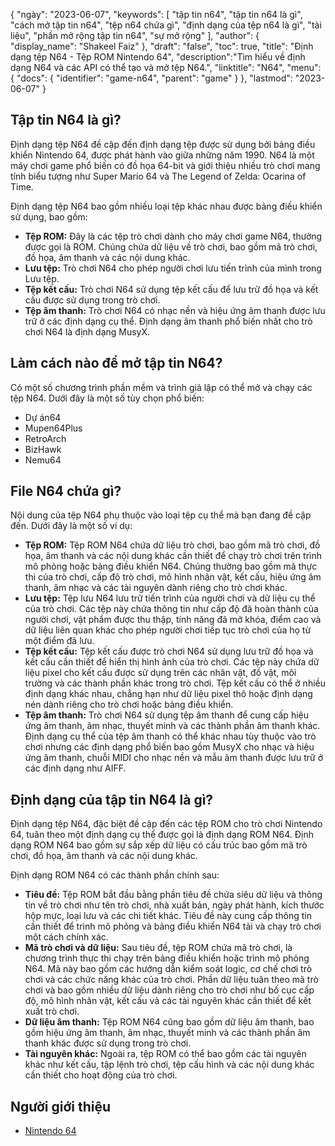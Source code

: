{
"ngày": "2023-06-07",
  "keywords": [
"tập tin n64",
"tập tin n64 là gì",
"cách mở tập tin n64",
"tệp n64 chứa gì",
"định dạng của tệp n64 là gì",
"tài liệu",
"phần mở rộng tập tin n64",
"sự mở rộng"
],
  "author": {
"display_name": "Shakeel Faiz"
},
"draft": "false",
"toc": true,
"title": "Định dạng tệp N64 - Tệp ROM Nintendo 64",
  "description":"Tìm hiểu về định dạng N64 và các API có thể tạo và mở tệp N64.",
  "linktitle": "N64",
  "menu": {
    "docs": {
      "identifier": "game-n64",
      "parent": "game"
}
},
"lastmod": "2023-06-07"
}

## Tập tin N64 là gì?

Định dạng tệp N64 đề cập đến định dạng tệp được sử dụng bởi bảng điều khiển Nintendo 64, được phát hành vào giữa những năm 1990. N64 là một máy chơi game phổ biến có đồ họa 64-bit và giới thiệu nhiều trò chơi mang tính biểu tượng như Super Mario 64 và The Legend of Zelda: Ocarina of Time.

Định dạng tệp N64 bao gồm nhiều loại tệp khác nhau được bảng điều khiển sử dụng, bao gồm:

- **Tệp ROM:** Đây là các tệp trò chơi dành cho máy chơi game N64, thường được gọi là ROM. Chúng chứa dữ liệu về trò chơi, bao gồm mã trò chơi, đồ họa, âm thanh và các nội dung khác.
- **Lưu tệp:** Trò chơi N64 cho phép người chơi lưu tiến trình của mình trong Lưu tệp.
- **Tệp kết cấu:** Trò chơi N64 sử dụng tệp kết cấu để lưu trữ đồ họa và kết cấu được sử dụng trong trò chơi.
- **Tệp âm thanh:** Trò chơi N64 có nhạc nền và hiệu ứng âm thanh được lưu trữ ở các định dạng cụ thể. Định dạng âm thanh phổ biến nhất cho trò chơi N64 là định dạng MusyX.

## Làm cách nào để mở tập tin N64?

Có một số chương trình phần mềm và trình giả lập có thể mở và chạy các tệp N64. Dưới đây là một số tùy chọn phổ biến:

- Dự án64
- Mupen64Plus
- RetroArch
- BizHawk
- Nemu64

## File N64 chứa gì?

Nội dung của tệp N64 phụ thuộc vào loại tệp cụ thể mà bạn đang đề cập đến. Dưới đây là một số ví dụ:

- **Tệp ROM:** Tệp ROM N64 chứa dữ liệu trò chơi, bao gồm mã trò chơi, đồ họa, âm thanh và các nội dung khác cần thiết để chạy trò chơi trên trình mô phỏng hoặc bảng điều khiển N64. Chúng thường bao gồm mã thực thi của trò chơi, cấp độ trò chơi, mô hình nhân vật, kết cấu, hiệu ứng âm thanh, âm nhạc và các tài nguyên dành riêng cho trò chơi khác.
- **Lưu tệp:** Tệp lưu N64 lưu trữ tiến trình của người chơi và dữ liệu cụ thể của trò chơi. Các tệp này chứa thông tin như cấp độ đã hoàn thành của người chơi, vật phẩm được thu thập, tính năng đã mở khóa, điểm cao và dữ liệu liên quan khác cho phép người chơi tiếp tục trò chơi của họ từ một điểm đã lưu.
- **Tệp kết cấu:** Tệp kết cấu được trò chơi N64 sử dụng lưu trữ đồ họa và kết cấu cần thiết để hiển thị hình ảnh của trò chơi. Các tệp này chứa dữ liệu pixel cho kết cấu được sử dụng trên các nhân vật, đồ vật, môi trường và các thành phần khác trong trò chơi. Tệp kết cấu có thể ở nhiều định dạng khác nhau, chẳng hạn như dữ liệu pixel thô hoặc định dạng nén dành riêng cho trò chơi hoặc bảng điều khiển.
- **Tệp âm thanh:** Trò chơi N64 sử dụng tệp âm thanh để cung cấp hiệu ứng âm thanh, âm nhạc, thuyết minh và các thành phần âm thanh khác. Định dạng cụ thể của tệp âm thanh có thể khác nhau tùy thuộc vào trò chơi nhưng các định dạng phổ biến bao gồm MusyX cho nhạc và hiệu ứng âm thanh, chuỗi MIDI cho nhạc nền và mẫu âm thanh được lưu trữ ở các định dạng như AIFF.

## Định dạng của tập tin N64 là gì?

Định dạng tệp N64, đặc biệt đề cập đến các tệp ROM cho trò chơi Nintendo 64, tuân theo một định dạng cụ thể được gọi là định dạng ROM N64. Định dạng ROM N64 bao gồm sự sắp xếp dữ liệu có cấu trúc bao gồm mã trò chơi, đồ họa, âm thanh và các nội dung khác.

Định dạng ROM N64 có các thành phần chính sau:

- **Tiêu đề:** Tệp ROM bắt đầu bằng phần tiêu đề chứa siêu dữ liệu và thông tin về trò chơi như tên trò chơi, nhà xuất bản, ngày phát hành, kích thước hộp mực, loại lưu và các chi tiết khác. Tiêu đề này cung cấp thông tin cần thiết để trình mô phỏng và bảng điều khiển N64 tải và chạy trò chơi một cách chính xác.
- **Mã trò chơi và dữ liệu:** Sau tiêu đề, tệp ROM chứa mã trò chơi, là chương trình thực thi chạy trên bảng điều khiển hoặc trình mô phỏng N64. Mã này bao gồm các hướng dẫn kiểm soát logic, cơ chế chơi trò chơi và các chức năng khác của trò chơi. Phần dữ liệu tuân theo mã trò chơi và bao gồm nhiều dữ liệu dành riêng cho trò chơi như bố cục cấp độ, mô hình nhân vật, kết cấu và các tài nguyên khác cần thiết để kết xuất trò chơi.
- **Dữ liệu âm thanh:** Tệp ROM N64 cũng bao gồm dữ liệu âm thanh, bao gồm hiệu ứng âm thanh, âm nhạc, thuyết minh và các thành phần âm thanh khác được sử dụng trong trò chơi.
- **Tài nguyên khác:** Ngoài ra, tệp ROM có thể bao gồm các tài nguyên khác như kết cấu, tập lệnh trò chơi, tệp cấu hình và các nội dung khác cần thiết cho hoạt động của trò chơi.

## Người giới thiệu
* [Nintendo 64](https://en.wikipedia.org/wiki/Nintendo_64)

